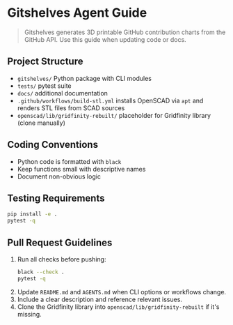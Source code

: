 # Gitshelves Agent Guide

> Gitshelves generates 3D printable GitHub contribution charts from the GitHub API. Use this guide when updating code or docs.

## Project Structure
- `gitshelves/` Python package with CLI modules
- `tests/` pytest suite
- `docs/` additional documentation
- `.github/workflows/build-stl.yml` installs OpenSCAD via `apt` and renders STL files from SCAD sources
- `openscad/lib/gridfinity-rebuilt/` placeholder for Gridfinity library (clone manually)

## Coding Conventions
- Python code is formatted with `black`
- Keep functions small with descriptive names
- Document non-obvious logic

## Testing Requirements
```bash
pip install -e .
pytest -q
```

## Pull Request Guidelines
1. Run all checks before pushing:
   ```bash
   black --check .
   pytest -q
   ```
2. Update `README.md` and `AGENTS.md` when CLI options or workflows change.
3. Include a clear description and reference relevant issues.
4. Clone the Gridfinity library into `openscad/lib/gridfinity-rebuilt` if it's missing.
